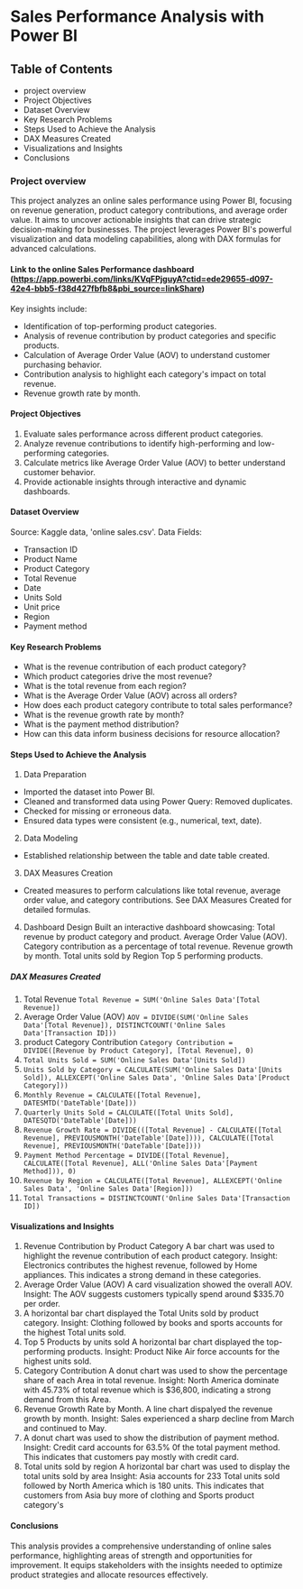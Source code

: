 # Sales Performance Analysis with Power BI

## Table of Contents
- project overview
- Project Objectives
- Dataset Overview
- Key Research Problems
- Steps Used to Achieve the Analysis
- DAX Measures Created
- Visualizations and Insights
- Conclusions

### Project overview
This project analyzes an online sales performance using Power BI, focusing on revenue generation, product category contributions, and average order value. It aims to uncover actionable insights that can drive strategic decision-making for businesses. The project leverages Power BI's powerful visualization and data modeling capabilities, along with DAX formulas for advanced calculations.


#### Link to the online Sales Performance dashboard (https://app.powerbi.com/links/KVqFPjguyA?ctid=ede29655-d097-42e4-bbb5-f38d427fbfb8&pbi_source=linkShare)

Key insights include:

- Identification of top-performing product categories.
- Analysis of revenue contribution by product categories and specific products.
- Calculation of Average Order Value (AOV) to understand customer purchasing behavior.
- Contribution analysis to highlight each category's impact on total revenue.
- Revenue growth rate by month.
#### Project Objectives
1. Evaluate sales performance across different product categories.
2. Analyze revenue contributions to identify high-performing and low-performing categories.
3. Calculate metrics like Average Order Value (AOV) to better understand customer behavior.
4. Provide actionable insights through interactive and dynamic dashboards.

#### Dataset Overview
Source: Kaggle data, 'online sales.csv'.
Data Fields:
- Transaction ID
- Product Name
- Product Category
- Total Revenue
- Date
- Units Sold
- Unit price
- Region
- Payment method

#### Key Research Problems
- What is the revenue contribution of each product category?
- Which product categories drive the most revenue?
- What is the total revenue from each region?
- What is the Average Order Value (AOV) across all orders?
- How does each product category contribute to total sales performance?
- What is the revenue growth rate by month?
- What is the payment method distribution?
- How can this data inform business decisions for resource allocation?

#### Steps Used to Achieve the Analysis
1. Data Preparation
- Imported the dataset into Power BI.
- Cleaned and transformed data using Power Query:
Removed duplicates.
- Checked for missing or erroneous data.
- Ensured data types were consistent (e.g., numerical, text, date).
2. Data Modeling
- Established relationship between the table and date table created.
3. DAX Measures Creation
- Created measures to perform calculations like total revenue, average order value, and category contributions. See DAX Measures Created for detailed formulas.
4. Dashboard Design
Built an interactive dashboard showcasing:
Total revenue by product category and product.
Average Order Value (AOV).
Category contribution as a percentage of total revenue.
Revenue growth by month.
Total units sold by Region
Top 5 performing products.
  
##### DAX Measures Created
1. Total Revenue
`Total Revenue = SUM('Online Sales Data'[Total Revenue])`
3. Average Order Value (AOV)
`AOV = DIVIDE(SUM('Online Sales Data'[Total Revenue]), DISTINCTCOUNT('Online Sales Data'[Transaction ID]))`
4. product Category Contribution
`Category Contribution = DIVIDE([Revenue by Product Category], [Total Revenue], 0)`
5. `Total Units Sold = SUM('Online Sales Data'[Units Sold])`
6. `Units Sold by Category = CALCULATE(SUM('Online Sales Data'[Units Sold]), ALLEXCEPT('Online Sales Data', 'Online Sales Data'[Product Category]))`
7. `Monthly Revenue = CALCULATE([Total Revenue], DATESMTD('DateTable'[Date]))`
8. `Quarterly Units Sold = CALCULATE([Total Units Sold], DATESQTD('DateTable'[Date]))`
9. `Revenue Growth Rate = DIVIDE(([Total Revenue] - CALCULATE([Total Revenue], PREVIOUSMONTH('DateTable'[Date]))), CALCULATE([Total Revenue], PREVIOUSMONTH('DateTable'[Date])))`
10. `Payment Method Percentage = DIVIDE([Total Revenue], CALCULATE([Total Revenue], ALL('Online Sales Data'[Payment Method])), 0)`
11. `Revenue by Region = CALCULATE([Total Revenue], ALLEXCEPT('Online Sales Data', 'Online Sales Data'[Region]))`
12. `Total Transactions = DISTINCTCOUNT('Online Sales Data'[Transaction ID])`


#### Visualizations and Insights
1. Revenue Contribution by Product Category
A bar chart was used to highlight the revenue contribution of each product category.
Insight: Electronics contributes the highest revenue, followed by Home appliances. This indicates a strong demand in these categories.
2. Average Order Value (AOV)
A card visualization showed the overall AOV.
Insight: The AOV suggests customers typically spend around $335.70 per order.
3. A horizontal bar chart displayed the Total Units sold by product category.
Insight: Clothing followed by books and sports accounts for the highest Total units sold.
4. Top 5 Products by units sold
A horizontal bar chart displayed the top-performing products.
Insight: Product Nike Air force accounts for the highest units sold.
5. Category Contribution
A donut chart was used to show the percentage share of each Area in total revenue.
Insight: North America dominate with 45.73% of total revenue which is $36,800, indicating a strong demand from this Area.
6. Revenue Growth Rate by Month.
A line chart dispalyed the revenue growth by month.
Insight: Sales experienced a sharp decline from March and continued to May.
7. A donut chart was used to show the distribution of payment method.
Insight: Credit card accounts for 63.5% 0f the total payment method. This indicates that customers pay mostly with credit card.
8. Total units sold by region
A horizontal bar chart was used to display the total units sold by area
Insight: Asia accounts for 233 Total units sold followed by North America which is 180 units.
This indicates that customers from Asia buy more of clothing and Sports product category's

#### Conclusions
This analysis provides a comprehensive understanding of online sales performance, highlighting areas of strength and opportunities for improvement. 
It equips stakeholders with the insights needed to optimize product strategies and allocate resources effectively.




